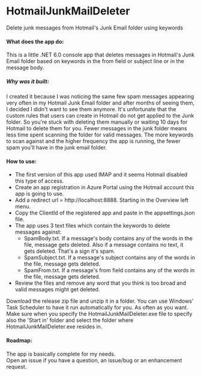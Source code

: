 # HotmailJunkMailDeleter
Delete junk messages from Hotmail's Junk Email folder using keywords

#### What does the app do:
This is a little .NET 6.0 console app that deletes messages in Hotmail's Junk Email folder based on keywords in the from field or subject line or in the message body.   

#### 
##### Why was it built:
I created it because I was noticing the same few spam messages appearing very often in my Hotmail Junk Email folder and after months of seeing them, I decided I didn't want to see them anymore. 
It's unfortunate that the custom rules that users can create in Hotmail do not get applied to the Junk folder. So you're stuck with deleting them manually or waiting 10 days for Hotmail to delete them for you. Fewer messages in the junk folder means less time spent scanning the folder for valid messages. The more keywords to scan against and the higher frequency the app is running, the fewer spam you'll have in the junk email folder.

#### How to use:

* The first version of this app used IMAP and it seems Hotmail disabled this type of access.
* Create an app registration in Azure Portal using the Hotmail account this app is going to use.
* Add a redirect url = http://localhost:8888. Starting in the Overview left menu.
* Copy the ClientId of the registered app and paste in the appsettings.json file.
* The app uses 3 text files which contain the keywords to delete messages against:
    * SpamBody.txt. If a message's body contains any of the words in the file, message gets deleted. Also if a message contains no text, it gets deleted. That's a sign it's spam.
    * SpamSubject.txt. If a message's subject contains any of the words in the file, message gets deleted.
    * SpamFrom.txt. If a message's from field contains any of the words in the file, message gets deleted.
* Review the files and remove any word that you think is too broad and valid messages might get deleted.
    
Download the release zip file and unzip it in a folder. 
You can use Windows' Task Scheduler to have it run automatically for you. As often as you want. Make sure when you specify the HotmailJunkMailDeleter.exe file to specify also the 'Start in' folder and select the folder where HotmailJunkMailDeleter.exe resides in.  

#### Roadmap:  
The app is basically complete for my needs.   
Open an issue if you have a question, an issue/bug or an enhancement request.  
  

